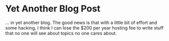 # Yet Another Blog Post

... in yet another blog. The good news is that with a little bit of effort and some hacking, I think I can lose the $200 per year hosting fee to write stuff that no one will see about topics no one cares about.
